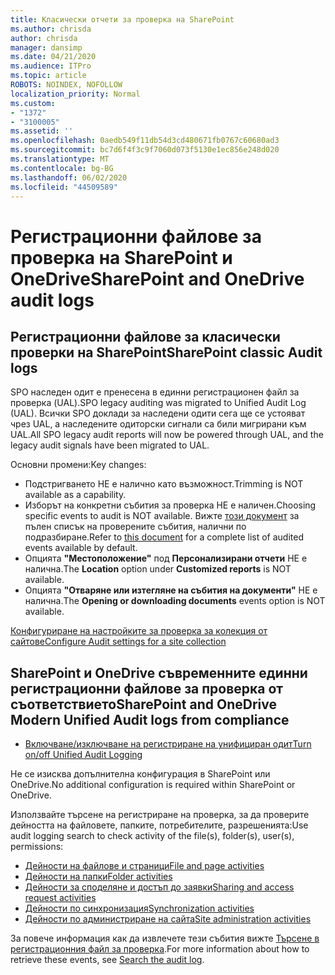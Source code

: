 ```yaml
---
title: Класически отчети за проверка на SharePoint
ms.author: chrisda
author: chrisda
manager: dansimp
ms.date: 04/21/2020
ms.audience: ITPro
ms.topic: article
ROBOTS: NOINDEX, NOFOLLOW
localization_priority: Normal
ms.custom:
- "1372"
- "3100005"
ms.assetid: ''
ms.openlocfilehash: 0aedb549f11db54d3cd480671fb0767c60680ad3
ms.sourcegitcommit: bc7d6f4f3c9f7060d073f5130e1ec856e248d020
ms.translationtype: MT
ms.contentlocale: bg-BG
ms.lasthandoff: 06/02/2020
ms.locfileid: "44509589"
---
```

# <a name="sharepoint-and-onedrive-audit-logs"></a><span data-ttu-id="3ee0b-102">Регистрационни файлове за проверка на SharePoint и OneDrive</span><span class="sxs-lookup"><span data-stu-id="3ee0b-102">SharePoint and OneDrive audit logs</span></span>

## <a name="sharepoint-classic-audit-logs"></a><span data-ttu-id="3ee0b-103">Регистрационни файлове за класически проверки на SharePoint</span><span class="sxs-lookup"><span data-stu-id="3ee0b-103">SharePoint classic Audit logs</span></span>

<span data-ttu-id="3ee0b-104">SPO наследен одит е пренесена в единни регистрационен файл за проверка (UAL).</span><span class="sxs-lookup"><span data-stu-id="3ee0b-104">SPO legacy auditing was migrated to Unified Audit Log (UAL).</span></span> <span data-ttu-id="3ee0b-105">Всички SPO доклади за наследени одити сега ще се устояват чрез UAL, а наследените одиторски сигнали са били мигрирани към UAL.</span><span class="sxs-lookup"><span data-stu-id="3ee0b-105">All SPO legacy audit reports will now be powered through UAL, and the legacy audit signals have been migrated to UAL.</span></span>

<span data-ttu-id="3ee0b-106">Основни промени:</span><span class="sxs-lookup"><span data-stu-id="3ee0b-106">Key changes:</span></span>

* <span data-ttu-id="3ee0b-107">Подстригването НЕ е налично като възможност.</span><span class="sxs-lookup"><span data-stu-id="3ee0b-107">Trimming is NOT available as a capability.</span></span>
* <span data-ttu-id="3ee0b-108">Изборът на конкретни събития за проверка НЕ е наличен.</span><span class="sxs-lookup"><span data-stu-id="3ee0b-108">Choosing specific events to audit is NOT available.</span></span> <span data-ttu-id="3ee0b-109">Вижте [този документ](https://docs.microsoft.com/microsoft-365/compliance/search-the-audit-log-in-security-and-compliance) за пълен списък на проверените събития, налични по подразбиране.</span><span class="sxs-lookup"><span data-stu-id="3ee0b-109">Refer to [this document](https://docs.microsoft.com/microsoft-365/compliance/search-the-audit-log-in-security-and-compliance) for a complete list of audited events available by default.</span></span>
* <span data-ttu-id="3ee0b-110">Опцията **"Местоположение"** под **Персонализирани отчети** НЕ е налична.</span><span class="sxs-lookup"><span data-stu-id="3ee0b-110">The **Location** option under **Customized reports** is NOT available.</span></span>
* <span data-ttu-id="3ee0b-111">Опцията **"Отваряне или изтегляне на събития на документи"** НЕ е налична.</span><span class="sxs-lookup"><span data-stu-id="3ee0b-111">The **Opening or downloading documents** events option is NOT available.</span></span>

[<span data-ttu-id="3ee0b-112">Конфигуриране на настройките за проверка за колекция от сайтове</span><span class="sxs-lookup"><span data-stu-id="3ee0b-112">Configure Audit settings for a site collection</span></span>](https://support.office.com/article/Configure-audit-settings-for-a-site-collection-A9920C97-38C0-44F2-8BCB-4CF1E2AE22D2)

## <a name="sharepoint-and-onedrive-modern-unified-audit-logs-from-compliance"></a><span data-ttu-id="3ee0b-113">SharePoint и OneDrive съвременните единни регистрационни файлове за проверка от съответствието</span><span class="sxs-lookup"><span data-stu-id="3ee0b-113">SharePoint and OneDrive Modern Unified Audit logs from compliance</span></span>

* [<span data-ttu-id="3ee0b-114">Включване/изключване на регистриране на унифициран одит</span><span class="sxs-lookup"><span data-stu-id="3ee0b-114">Turn on/off Unified Audit Logging</span></span>](https://docs.microsoft.com/microsoft-365/compliance/turn-audit-log-search-on-or-off) 

<span data-ttu-id="3ee0b-115">Не се изисква допълнителна конфигурация в SharePoint или OneDrive.</span><span class="sxs-lookup"><span data-stu-id="3ee0b-115">No additional configuration is required within SharePoint or OneDrive.</span></span>

<span data-ttu-id="3ee0b-116">Използвайте търсене на регистриране на проверка, за да проверите дейността на файловете, папките, потребителите, разрешенията:</span><span class="sxs-lookup"><span data-stu-id="3ee0b-116">Use audit logging search to check activity of the file(s), folder(s), user(s), permissions:</span></span>

* [<span data-ttu-id="3ee0b-117">Дейности на файлове и страници</span><span class="sxs-lookup"><span data-stu-id="3ee0b-117">File and page activities</span></span>](https://docs.microsoft.com/microsoft-365/compliance/search-the-audit-log-in-security-and-compliance)
* [<span data-ttu-id="3ee0b-118">Дейности на папки</span><span class="sxs-lookup"><span data-stu-id="3ee0b-118">Folder activities</span></span>](https://docs.microsoft.com/microsoft-365/compliance/search-the-audit-log-in-security-and-compliance#folder-activities)
* [<span data-ttu-id="3ee0b-119">Дейности за споделяне и достъп до заявки</span><span class="sxs-lookup"><span data-stu-id="3ee0b-119">Sharing and access request activities</span></span>](https://docs.microsoft.com/microsoft-365/compliance/search-the-audit-log-in-security-and-compliance#sharing-and-access-request-activities)
* [<span data-ttu-id="3ee0b-120">Дейности по синхронизация</span><span class="sxs-lookup"><span data-stu-id="3ee0b-120">Synchronization activities</span></span>](https://docs.microsoft.com/microsoft-365/compliance/search-the-audit-log-in-security-and-compliance#synchronization-activities)
* [<span data-ttu-id="3ee0b-121">Дейности по администриране на сайта</span><span class="sxs-lookup"><span data-stu-id="3ee0b-121">Site administration activities</span></span>](https://docs.microsoft.com/microsoft-365/compliance/search-the-audit-log-in-security-and-compliance#site-administration-activities)

<span data-ttu-id="3ee0b-122">За повече информация как да извлечете тези събития вижте [Търсене в регистрационния файл за проверка](https://docs.microsoft.com/microsoft-365/compliance/search-the-audit-log-in-security-and-compliance#search-the-audit-log).</span><span class="sxs-lookup"><span data-stu-id="3ee0b-122">For more information about how to retrieve these events, see [Search the audit log](https://docs.microsoft.com/microsoft-365/compliance/search-the-audit-log-in-security-and-compliance#search-the-audit-log).</span></span>
